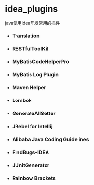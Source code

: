 # idea_plugins
java使用idea开发常用的插件

- ### Translation


- ### RESTfulToolKit


- ### MyBatisCodeHelperPro


- ### MyBatis Log Plugin


- ### Maven Helper


- ### Lombok


- ### GenerateAllSetter

- ### JRebel for Intellij

- ### Alibaba Java Coding Guidelines

- ### FindBugs-IDEA

- ### JUnitGenerator 

- ### Rainbow Brackets
